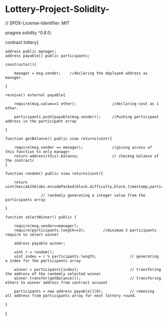 # Lottery-Project-Solidity-

// SPDX-License-Identifier: MIT

pragma solidity ^0.8.0;

contract lottery{

    address public manager;
    address payable[] public participants;

    constructor(){

        manager = msg.sender;    //declaring the deployed address as manager.
        
    } 
    
    receive() external payable{

        require(msg.value==1 ether);                //declaring cost as 1 ether.

        participants.push(payable(msg.sender));     //Pushing participant address in the participant array

    }

    function getBalance() public view returns(uint){

        require(msg.sender == manager);             //giving access of this function to only manager
        return address(this).balance;               // checkng balance of the contractr
    }

    function random() public view returns(uint){

        return uint(keccak256(abi.encodePacked(block.difficulty,block.timestamp,participants.length)));
        
                    // randomly generating a integer value from the participants array
        
    }

    function selectWinner() public {

        require(msg.sender==manager);
        require(participants.length>=3);        //minimum 3 participants require to select winner

        address payable winner;

        uint r = random();
        uint index = r % participants.length;               // generating a index for the participants array

        winner = participants[index];                       // transfering the address of the randomly selected winner 
        winner.transfer(getBalance());                      // transfering ethers to winner address from contract account  

        participants = new address payable[](0);            // removing all address from participants array for next lottery round.

    }
}
